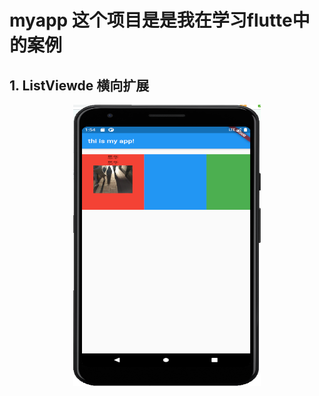 # myapp 这个项目是是我在学习flutte中的案例
## 1. ListViewde 横向扩展
<div align=center>
<img src="https://github.com/jialiming/my_app/blob/master/doc/img/hlistview.png" width="300" height="450" />
</div>